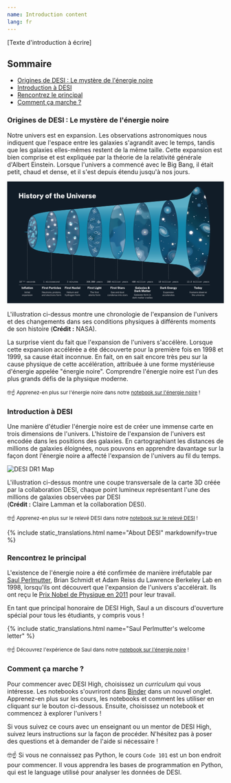 ```yaml
---
name: Introduction content
lang: fr
---
```


[Texte d'introduction à écrire]

<!-- omit in toc -->
## Sommaire
- [Origines de DESI : Le mystère de l'énergie noire](#origines-de-desi--le-mystère-de-lénergie-noire)
- [Introduction à DESI](#introduction-à-desi)
- [Rencontrez le principal](#rencontrez-le-principal)
- [Comment ça marche ?](#comment-ça-marche-)

### Origines de DESI : Le mystère de l'énergie noire
Notre univers est en expansion. Les observations astronomiques nous indiquent que l'espace entre les galaxies s'agrandit avec le temps, tandis que les galaxies elles-mêmes restent de la même taille. Cette expansion est bien comprise et est expliquée par la théorie de la relativité générale d'Albert Einstein. Lorsque l'univers a commencé avec le Big Bang, il était petit, chaud et dense, et il s'est depuis étendu jusqu'à nos jours.

![Universe Evolution](assets/img/intro/universe-history.png)
<p class="notification is-info is-light">
    L'illustration ci-dessus montre une chronologie de l'expansion de l'univers et des changements dans ses conditions physiques à différents moments de son histoire (<strong>Crédit :</strong> NASA).
</p>

La surprise vient du fait que l'expansion de l'univers s'accélère. Lorsque cette expansion accélérée a été découverte pour la première fois en 1998 et 1999, sa cause était inconnue. En fait, on en sait encore très peu sur la cause physique de cette accélération, attribuée à une forme mystérieuse d'énergie appelée "énergie noire". Comprendre l'énergie noire est l'un des plus grands défis de la physique moderne.

<small>
    🤓☝️ Apprenez-en plus sur l'énergie noire dans notre <a href="curriculum.html">notebook sur l'énergie noire</a> !
</small>

### Introduction à DESI
Une manière d'étudier l'énergie noire est de créer une immense carte en trois dimensions de l'univers. L'histoire de l'expansion de l'univers est encodée dans les positions des galaxies. En cartographiant les distances de millions de galaxies éloignées, nous pouvons en apprendre davantage sur la façon dont l'énergie noire a affecté l'expansion de l'univers au fil du temps.

![DESI DR1 Map](assets/img/intro/DESI-map.png)
<p class="notification is-info is-light">
    L'illustration ci-dessus montre une coupe transversale de la carte 3D créée par la collaboration DESI, chaque point lumineux représentant l'une des millions de galaxies observées par DESI <br>(<strong>Crédit :</strong> Claire Lamman et la collaboration DESI).
</p>
<small>
    🤓☝️ Apprenez-en plus sur le relevé DESI dans notre <a href="curriculum.html">notebook sur le relevé DESI</a> !
</small>

{% include static_translations.html name="About DESI" markdownify=true %}

### Rencontrez le principal
L'existence de l'énergie noire a été confirmée de manière irréfutable par <a href="https://en.wikipedia.org/wiki/Saul_Perlmutter">Saul Perlmutter</a>, Brian Schmidt et Adam Reiss du Lawrence Berkeley Lab en 1998, lorsqu'ils ont découvert que l'expansion de l'univers s'accélérait. Ils ont reçu le <a href="https://www.nobelprize.org/prizes/physics/2011/summary/">Prix Nobel de Physique en 2011</a> pour leur travail.

En tant que principal honoraire de DESI High, Saul a un discours d'ouverture spécial pour tous les étudiants, y compris vous !

{% include static_translations.html name="Saul Perlmutter's welcome letter" %}

<small>
    🤓☝️ Découvrez l'expérience de Saul dans notre <a href="curriculum.html">notebook sur l'énergie noire</a> !
</small>

### Comment ça marche ?
Pour commencer avec DESI High, choisissez un <i class="has-text-warning">curriculum</i> qui vous intéresse. Les notebooks s'ouvriront dans <a href="https://mybinder.org" target="_blank">Binder</a> dans un nouvel onglet. Apprenez-en plus sur les cours, les notebooks et comment les utiliser en cliquant sur le bouton ci-dessous. Ensuite, choisissez un notebook et commencez à explorer l'univers !

Si vous suivez ce cours avec un enseignant ou un mentor de DESI High, suivez leurs instructions sur la façon de procéder. N'hésitez pas à poser des questions et à demander de l'aide si nécessaire !

🤓☝️ Si vous ne connaissez pas Python, le cours <code>Code 101</code> est un bon endroit pour commencer. Il vous apprendra les bases de programmation en Python, qui est le language utilisé pour analyser les données de DESI.